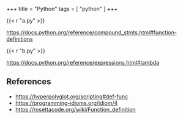 +++
title = "Python"
tags = [ "python" ]
+++

{{< r "a.py" >}}

<https://docs.python.org/reference/compound_stmts.html#function-definitions>

{{< r "b.py" >}}

<https://docs.python.org/reference/expressions.html#lambda>

## References

- <https://hyperpolyglot.org/scripting#def-func>
- <https://programming-idioms.org/idiom/4>
- <https://rosettacode.org/wiki/Function_definition>
